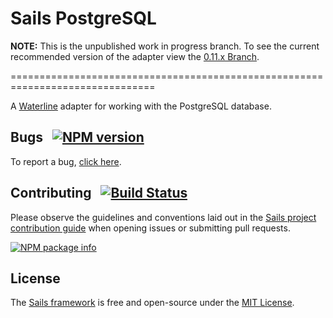 # Sails PostgreSQL

**NOTE:** This is the unpublished work in progress branch. To see the current recommended version of the adapter
view the [0.11.x Branch](https://github.com/balderdashy/sails-postgresql/commits/0.11.x).

===============================================================================

A [Waterline](https://github.com/balderdashy/waterline) adapter for working with the PostgreSQL database.

## Bugs &nbsp; [![NPM version](https://badge.fury.io/js/sails-postgresql.svg)](http://npmjs.com/package/sails-postgresql)

To report a bug, [click here](http://sailsjs.com/bugs).

## Contributing &nbsp; [![Build Status](https://travis-ci.org/treelinehq/sails-postgresql.svg?branch=master)](https://travis-ci.org/treelinehq/sails-postgresql)

Please observe the guidelines and conventions laid out in the [Sails project contribution guide](http://sailsjs.com/contribute) when opening issues or submitting pull requests.

[![NPM package info](https://nodei.co/npm/sails-postgresql.png?downloads=true)](http://npmjs.com/package/sails-postgresql)

## License

The [Sails framework](http://sailsjs.com) is free and open-source under the [MIT License](http://sailsjs.com/license).

